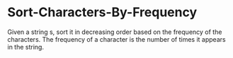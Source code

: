 # Sort-Characters-By-Frequency
Given a string s, sort it in decreasing order based on the frequency of the characters. The frequency of a character is the number of times it appears in the string.
